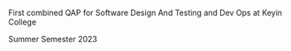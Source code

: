 First combined QAP for Software Design And Testing and Dev Ops at Keyin College

Summer Semester 2023
